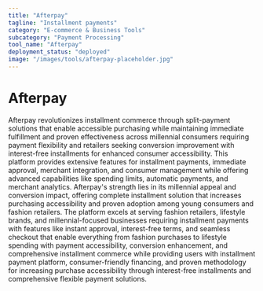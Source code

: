 ```yaml
---
title: "Afterpay"
tagline: "Installment payments"
category: "E-commerce & Business Tools"
subcategory: "Payment Processing"
tool_name: "Afterpay"
deployment_status: "deployed"
image: "/images/tools/afterpay-placeholder.jpg"
---
```


# Afterpay

Afterpay revolutionizes installment commerce through split-payment solutions that enable accessible purchasing while maintaining immediate fulfillment and proven effectiveness across millennial consumers requiring payment flexibility and retailers seeking conversion improvement with interest-free installments for enhanced consumer accessibility. This platform provides extensive features for installment payments, immediate approval, merchant integration, and consumer management while offering advanced capabilities like spending limits, automatic payments, and merchant analytics. Afterpay's strength lies in its millennial appeal and conversion impact, offering complete installment solution that increases purchasing accessibility and proven adoption among young consumers and fashion retailers. The platform excels at serving fashion retailers, lifestyle brands, and millennial-focused businesses requiring installment payments with features like instant approval, interest-free terms, and seamless checkout that enable everything from fashion purchases to lifestyle spending with payment accessibility, conversion enhancement, and comprehensive installment commerce while providing users with installment payment platform, consumer-friendly financing, and proven methodology for increasing purchase accessibility through interest-free installments and comprehensive flexible payment solutions.
